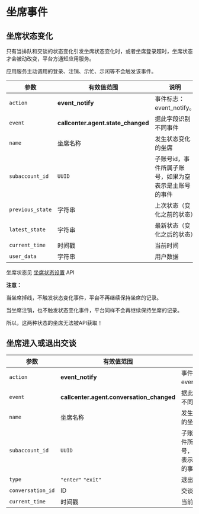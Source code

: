 # 坐席事件

<!-- toc -->

## 坐席状态变化

只有当排队和交谈的状态变化引发坐席状态变化时，或者坐席登录超时，坐席状态才会被动改变，平台方通知应用服务。

应用服务主动调用的登录、注销、示忙、示闲等不会触发该事件。

|参数                      | 有效值范围                          | 说明
----------------------    | ----------------------------------- | ----------------------------------------
| `action`               | **event_notify**         |事件标志：event_notify。 |
|`event`                   | **callcenter.agent.state_changed**  | 据此字段识别不同事件
|`name`                    | 坐席名称                            | 发生状态变化的坐席
| `subaccount_id`       | `UUID`           | 子账号id，事件所属子账号，如果为空表示是主账号的事件|
|`previous_state`          | 字符串                              | 上次状态（变化之前的状态）
|`latest_state`            | 字符串                              | 最新状态（变化之后的状态）
|`current_time`            | 时间戳                              | 当前时间
|`user_data`            | 字符串                              | 用户数据

坐席状态见 [坐席状态设置](../agent/manage.md#状态设置) API

**注意：**

当坐席掉线，不触发状态变化事件，平台不再继续保持坐席的记录。

当坐席注销，也不触发状态变化事件，平台同样不会再继续保持坐席的记录。

所以，这两种状态的坐席无法被API获取！


## 坐席进入或退出交谈

|参数                      | 有效值范围                                       | 说明
----------------------    | ------------------------------------------------ | ----------------------------------------
| `action`               | **event_notify**         |事件标志：event_notify。 |
|`event`                   | **callcenter.agent.conversation_changed**        | 据此字段识别不同事件
|`name`                    | 坐席名称                                         | 发生状态变化的坐席
| `subaccount_id`       | `UUID`           | 子账号id，事件所属子账号，如果为空表示是主账号的事件|
|`type`                    | `"enter"` `"exit"`                               | 退出还是加入
|`conversation_id`         | ID                                               | 交谈的ID
|`current_time`            | 时间戳                                           | 当前时间
